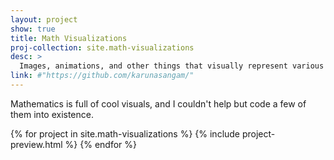 ```yaml
---
layout: project
show: true
title: Math Visualizations
proj-collection: site.math-visualizations
desc: >
  Images, animations, and other things that visually represent various constructs in math.
link: #"https://github.com/karunasangam/"
---
```


Mathematics is full of cool visuals, and I couldn't help but code a few of them into existence.

{% for project in site.math-visualizations %}
  {% include project-preview.html %}
{% endfor %}
